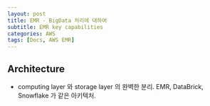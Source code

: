 ```yaml
---
layout: post
title: EMR - BigData 처리에 대하여
subtitle: EMR key capabilities
categories: AWS
tags: [Docs, AWS EMR]
---
```


## Architecture
- computing layer 와 storage layer 의 완벽한 분리. EMR, DataBrick, Snowflake 가 같은 아키텍처.

